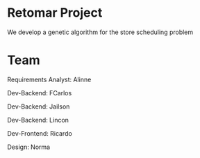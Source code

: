 # Retomar Project

We develop a genetic algorithm for the store scheduling problem

# Team

Requirements Analyst: Alinne

Dev-Backend: FCarlos

Dev-Backend: Jailson

Dev-Backend: Lincon

Dev-Frontend: Ricardo

Design: Norma
